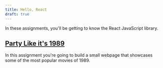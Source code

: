 ```yaml
---
title: Hello, React
draft: true
---
```


In these assignments, you'll be getting to know the React JavaScript library.

## [Party Like it's 1989](./party-like-its-1989.md)

In this assignment you're going to build a small webpage that showcases some of the most popular movies of 1989.

